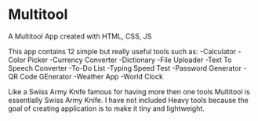 # Multitool
A Multitool App created with HTML, CSS, JS

This app contains 12 simple but really useful tools such as:
-Calculator
-Color Picker
-Currency Converter
-Dictionary
-File Uploader
-Text To Speech Converter
-To-Do List
-Typing Speed Test
-Password Generator
-QR Code GEnerator
-Weather App
-World Clock

Like a Swiss Army Knife famous for having more then one tools Multitool is essentially Swiss Army Knife.
I have not included Heavy tools because the goal of creating application is to make it tiny and lightweight.
